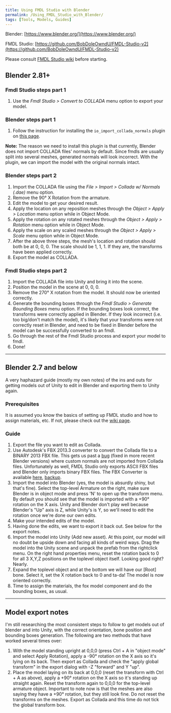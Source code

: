 ```yaml
---
title: Using FMDL Studio with Blender
permalink: /Using_FMDL_Studio_with_Blender/
tags: [Tools, Models, Guides]
---
```


Blender: [https://www.blender.org/](https://www.blender.org/)

FMDL Studio: [https://github.com/BobDoleOwndU/FMDL-Studio-v2](https://github.com/BobDoleOwndU/FMDL-Studio-v2)

Please consult [FMDL Studio wiki][1] before starting.

## Blender 2.81+

### Fmdl Studio steps part 1

1.  Use the *Fmdl Studio \> Convert to COLLADA* menu option to export
    your model.

### Blender steps part 1

1.  Follow the instruction for installing the
    `io_import_collada_normals` plugin on [this
    page](https://github.com/BobDoleOwndU/FMDL-Studio-v2/wiki/Setting-up-Fmdl-Studio-v2#blender-users-only-install-the-io_import_collada_normals-plugin).

**Note:** The reason we need to install this plugin is that currently,
Blender does not import COLLADA files' normals by default. Since fmdls
are usually split into several meshes, generated normals will look
incorrect. With the plugin, we can import the model with the original
normals intact.

### Blender steps part 2

1.  Import the COLLADA file using the *File \> Import \> Collada w/
    Normals (.dae)* menu option.
2.  Remove the 90° X Rotation from the armature.
3.  Edit the model to get your desired result.
4.  Apply the location on any reposition meshes through the *Object \>
    Apply \> Location* menu option while in Object Mode.
5.  Apply the rotation on any rotated meshes through the *Object \> Apply
    \> Rotation* menu option while in Object Mode.
6.  Apply the scale on any scaled meshes through the *Object \> Apply \>
    Scale* menu option while in Object Mode.
7.  After the above three steps, the mesh's location and rotation should
    both be at 0, 0, 0. The scale should be 1, 1, 1. If they are, the
    transforms have been applied correctly.
8.  Export the model as COLLADA.

### Fmdl Studio steps part 2

1.  Import the COLLADA file into Unity and bring it into the scene.
2.  Position the model in the scene at 0, 0, 0.
3.  Remove the 270° X rotation from the model. It should now be oriented
    correctly.
4.  Generate the bounding boxes through the *Fmdl Studio \> Generate
    Bounding Boxes* menu option. If the bounding boxes look correct, the
    transforms were correctly applied in Blender. If they look incorrect
    (i.e. too big/don't match the model), it's likely that your
    transforms were not correctly reset in Blender, and need to be fixed
    in Blender before the model can be successfully converted to an
    fmdl.
5.  Go through the rest of the Fmdl Studio process and export your model
    to fmdl.
6.  Done\!

---

## Blender 2.7 and below

A very haphazard guide (mostly my own notes) of the ins and outs for
getting models out of Unity to edit in Blender and exporting them to
Unity again.

### Prerequisites

It is assumed you know the basics of setting up FMDL studio and how to
assign materials, etc. If not, please check out the [wiki page][1].


### Guide

1.  Export the file you want to edit as Collada.
2.  Use Autodesk's FBX 2013.3 converter to convert the Collada file to a
    BINARY 2013 FBX file. This gets us past a [bug][2] (fixed in more recent 
    Blender versions) where custom normals are not imported from Collada files.
    Unfortunately as well, FMDL
    Studio only exports ASCII FBX files and Blender only imports binary
    FBX files. The FBX Converter is available [here][3], [backup][4].
3.  Import the model into Blender (yes, the model is absurdly shiny, but
    that's fine). Select the top-level Armature on the right, make sure
    Blender is in object mode and press 'N' to open up the transform
    menu. By default you should see that the model is imported with a
    +90° rotation on the X axis. Unity and Blender don't play well
    because Blender's "Up" axis is Z, while Unity's is Y, so we'll need
    to edit the rotation once we're done our own edits.
4.  Make your intended edits of the model.
5.  Having done the edits, we want to export it back out. See below for
    the export notes.
6.  Import the model into Unity (Add new asset). At this point, our
    model will no doubt be upside down and facing all kinds of weird
    ways. Drag the model into the Unity scene and unpack the prefab from
    the rightclick menu. On the right hand properties menu, reset the
    rotation back to 0 for all 3 X,Y,Z positions on the toplevel object
    itself. Looking good right? Nearly.
7.  Expand the toplevel object and at the bottom we will have our
    \[Root\] bone. Select it, set the X rotation back to 0 and ta-da\!
    The model is now oriented correctly.
8.  Time to assign the materials, the fox model component and do the
    bounding boxes, as usual.

---

## Model export notes

I'm still researching the most consistent steps to follow to get models
out of blender and into Unity, with the correct orientation, bone
position and bounding boxes generation. The following are two methods
that have worked several times over:

1.  With the model standing upright at 0,0,0 (press Ctrl + A in "object
    mode" and select Apply Rotation), apply a -90° rotation on the
    X axis so it's lying on its back. Then export as Collada and check
    the "apply global transform" in the export dialog with -Z "forward"
    and Y "up".
2.  Place the model laying on its back at 0,0,0 (reset the transform
    with Ctrl + A as above), apply a +90° rotation on the X axis
    so it's standing up straight again. Reset the transform again to
    0,0,0 for the top-level armature object. Important to note now is
    that the meshes are also saying they have a +90° rotation, but
    they still look fine. Do not reset the transforms on the meshes.
    Export as Collada and this time do not tick the global transform
    box.

[1]: https://github.com/BobDoleOwndU/FMDL-Studio-v2/wiki
[2]: https://developer.blender.org/T49814
[3]: https://www.autodesk.com/developer-network/platform-technologies/fbx-converter-archives
[4]: https://drive.google.com/file/d/1o_HXjrzDECFyPeqPMvZKaqkfoI1bYQis/view?usp=sharing
